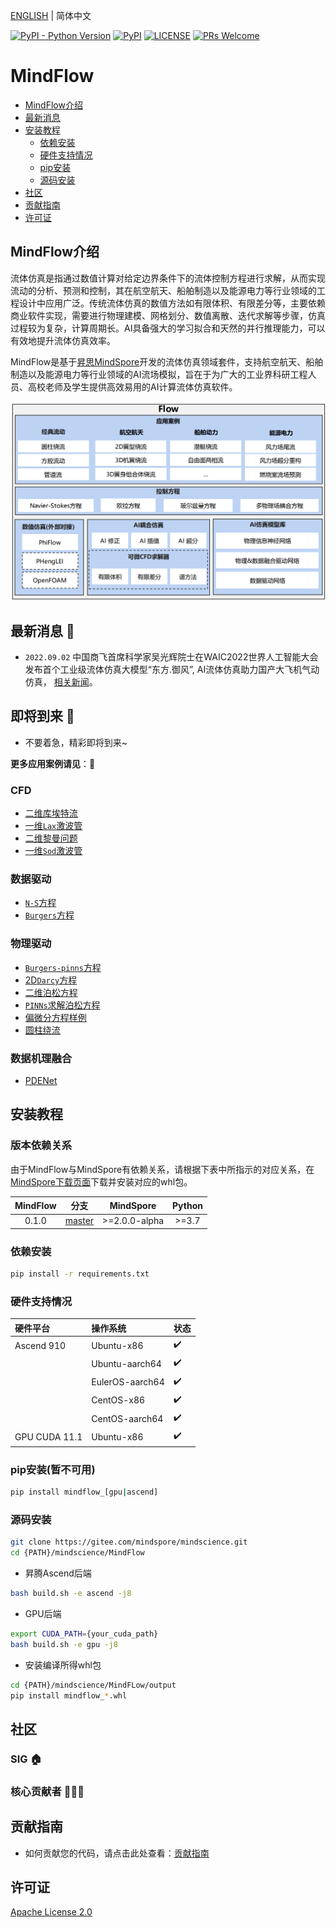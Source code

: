 [ENGLISH](README.md) | 简体中文

[![PyPI - Python Version](https://img.shields.io/pypi/pyversions/mindspore.svg)](https://pypi.org/project/mindspore)
[![PyPI](https://badge.fury.io/py/mindspore.svg)](https://badge.fury.io/py/mindspore)
[![LICENSE](https://img.shields.io/github/license/mindspore-ai/mindspore.svg?style=flat-square)](https://github.com/mindspore-ai/mindspore/blob/master/LICENSE)
[![PRs Welcome](https://img.shields.io/badge/PRs-welcome-brightgreen.svg?style=flat-square)](https://gitee.com/mindspore/mindscience/pulls)

# **MindFlow**

- [MindFlow介绍](#MindFlow介绍)
- [最新消息](#最新消息)
- [安装教程](#安装教程)
    - [依赖安装](#依赖安装)
    - [硬件支持情况](#硬件支持情况)
    - [pip安装](#pip安装)
    - [源码安装](#源码安装)
- [社区](#社区)
- [贡献指南](#贡献指南)
- [许可证](#许可证)

## **MindFlow介绍**

流体仿真是指通过数值计算对给定边界条件下的流体控制方程进行求解，从而实现流动的分析、预测和控制，其在航空航天、船舶制造以及能源电力等行业领域的工程设计中应用广泛。传统流体仿真的数值方法如有限体积、有限差分等，主要依赖商业软件实现，需要进行物理建模、网格划分、数值离散、迭代求解等步骤，仿真过程较为复杂，计算周期长。AI具备强大的学习拟合和天然的并行推理能力，可以有效地提升流体仿真效率。

MindFlow是基于[昇思MindSpore](https://www.mindspore.cn/)开发的流体仿真领域套件，支持航空航天、船舶制造以及能源电力等行业领域的AI流场模拟，旨在于为广大的工业界科研工程人员、高校老师及学生提供高效易用的AI计算流体仿真软件。

<div align=center><img src="docs/mindflow_archi_cn.png" alt="MindFlow Architecture" width="700"/></div>

## **最新消息** 📰

- `2022.09.02` 中国商飞首席科学家吴光辉院士在WAIC2022世界人工智能大会发布首个工业级流体仿真大模型“东方.御风”, AI流体仿真助力国产大飞机气动仿真， [相关新闻](http://www.news.cn/fortune/2022-09/06/c_1128978806.htm)。

## **即将到来** 🚀

- 不要着急，精彩即将到来~

**更多应用案例请见**：👀

### CFD

- [二维库埃特流](https://gitee.com/mindspore/mindscience/tree/master/MindFlow/applications/cfd/couette)
- [一维`Lax`激波管](https://gitee.com/mindspore/mindscience/tree/master/MindFlow/applications/cfd/lax)
- [二维黎曼问题](https://gitee.com/mindspore/mindscience/tree/master/MindFlow/applications/cfd/riemann2d)
- [一维`Sod`激波管](https://gitee.com/mindspore/mindscience/tree/master/MindFlow/applications/cfd/sod)

### 数据驱动

- [`N-S`方程](https://gitee.com/mindspore/mindscience/tree/master/MindFlow/applications/data_driven/navier_stokes)
- [`Burgers`方程](https://gitee.com/mindspore/mindscience/tree/master/MindFlow/applications/data_driven/burgers)

### 物理驱动

- [`Burgers-pinns`方程](https://gitee.com/mindspore/mindscience/tree/master/MindFlow/applications/physics_driven/burgers_pinns)
- [2D`Darcy`方程](https://gitee.com/mindspore/mindscience/tree/master/MindFlow/applications/physics_driven/2D_Darcy)
- [二维泊松方程](https://gitee.com/mindspore/mindscience/tree/master/MindFlow/applications/physics_driven/poisson_ring)
- [`PINNs`求解泊松方程](https://gitee.com/mindspore/mindscience/tree/master/MindFlow/applications/physics_driven/poisson_pinns)
- [偏微分方程样例](https://gitee.com/mindspore/mindscience/tree/master/MindFlow/applications/physics_driven/sympy_pde_introduction)
- [圆柱绕流](https://gitee.com/mindspore/mindscience/tree/master/MindFlow/applications/physics_driven/flow_past_cylinder)

### 数据机理融合

- [PDENet](https://gitee.com/mindspore/mindscience/tree/master/MindFlow/applications/physics_plus_data_driven/variant_linear_coe_pde_net)

## **安装教程**

### 版本依赖关系

由于MindFlow与MindSpore有依赖关系，请根据下表中所指示的对应关系，在[MindSpore下载页面](https://www.mindspore.cn/versions)下载并安装对应的whl包。

| MindFlow |                                   分支                                 |    MindSpore   | Python |
|:--------:|:----------------------------------------------------------------------:|:--------------:|:------:|
|  0.1.0   | [master](https://gitee.com/mindspore/mindscience/tree/master/MindFlow) | \>=2.0.0-alpha | \>=3.7 |

### 依赖安装

```bash
pip install -r requirements.txt
```

### 硬件支持情况

| 硬件平台      | 操作系统        | 状态 |
| :------------ | :-------------- | :--- |
| Ascend 910    | Ubuntu-x86      | ✔️ |
|               | Ubuntu-aarch64  | ✔️ |
|               | EulerOS-aarch64 | ✔️ |
|               | CentOS-x86      | ✔️ |
|               | CentOS-aarch64  | ✔️ |
| GPU CUDA 11.1 | Ubuntu-x86      | ✔️ |

### pip安装(暂不可用)

```bash
pip install mindflow_[gpu|ascend]
```

### 源码安装

```bash
git clone https://gitee.com/mindspore/mindscience.git
cd {PATH}/mindscience/MindFlow
```

- 昇腾Ascend后端

```bash
bash build.sh -e ascend -j8
```

- GPU后端

```bash
export CUDA_PATH={your_cuda_path}
bash build.sh -e gpu -j8
```

- 安装编译所得whl包

```bash
cd {PATH}/mindscience/MindFLow/output
pip install mindflow_*.whl
```

## **社区**

### SIG 🏠

### 核心贡献者 🧑‍🤝‍🧑

## **贡献指南**

- 如何贡献您的代码，请点击此处查看：[贡献指南](https://gitee.com/mindspore/mindscience/blob/master/CONTRIBUTION.md)

## **许可证**

[Apache License 2.0](http://www.apache.org/licenses/LICENSE-2.0)
